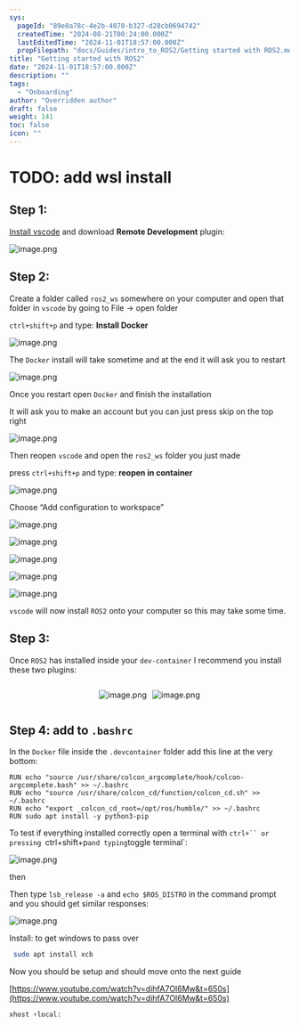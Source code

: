 ```yaml
---
sys:
  pageId: "89e0a78c-4e2b-4070-b327-d28cb0694742"
  createdTime: "2024-08-21T00:24:00.000Z"
  lastEditedTime: "2024-11-01T18:57:00.000Z"
  propFilepath: "docs/Guides/intro_to_ROS2/Getting started with ROS2.md"
title: "Getting started with ROS2"
date: "2024-11-01T18:57:00.000Z"
description: ""
tags:
  - "Onboarding"
author: "Overridden author"
draft: false
weight: 141
toc: false
icon: ""
---
```


# TODO: add wsl install

## Step 1:

[Install vscode](https://code.visualstudio.com/download) and download **Remote Development** plugin:

![image.png](https://prod-files-secure.s3.us-west-2.amazonaws.com/d518164a-d88e-44d1-a4ee-3adb3bd8bce0/efb52993-1881-4a40-b95e-6f020334f022/image.png?X-Amz-Algorithm=AWS4-HMAC-SHA256&X-Amz-Content-Sha256=UNSIGNED-PAYLOAD&X-Amz-Credential=ASIAZI2LB4664SVF2NKL%2F20250204%2Fus-west-2%2Fs3%2Faws4_request&X-Amz-Date=20250204T050803Z&X-Amz-Expires=3600&X-Amz-Security-Token=IQoJb3JpZ2luX2VjEA0aCXVzLXdlc3QtMiJHMEUCIDOBV17usS8L6I6yMkwihMLB%2BYj5%2Bx%2BHPKcIjfRDvmOnAiEA3FZyzM1HVHDRMteHKdYosH7kXPMBvbTtLS%2F1NmeA0moq%2FwMIJhAAGgw2Mzc0MjMxODM4MDUiDBP8HE%2B34wGcF6c7circA8opSjTWb2D%2BQhEO0%2BnPz4EtYlW6VzpzxBb0uL%2FDXRaiMBnYtfeMoUrVU5p5XfPA0%2BZXr7ffHMAauUDWZlc2IgplreZUZdMjodBFyXK6BPMWcXNVbrRNMxtxLT5dsn96aGH%2BElnaGYJ3FX78Ek9iOKhpsQpaZBq6yo1XcuqIb%2FpSn%2Bd1BbWc8UAC0N8MQ0aDaK4HhLU5VTqVwhOpinwBMpZNnHIiH3J6mPB06cQH5v0GI1zq2iZS3NsXfAhVY6dY%2F9IKy33USe7VoRz9u3yvMWWd6Zx6Ps5DMyEVXQMFy%2BhalWpxzJ16exjh7AiPFI3IOI8YE%2Bs8aL5f%2BnRdqV%2F8ybNhp73DI8g%2BMusqgGXjPuJAh0rIHEHKX%2FKlOGO3wdK7IjYqhVhojdDNthiQ47ZOpj1li9KgU4Wad7B2tBxTkl4JInh1pqm5gTJOogaDzOPD3%2FD4vF8HZ%2FMDNug84Vt6E%2BKn8I102OR%2FkKgeqhJgbCCeFUk4Vlq6lDT8j41%2F482Dlr87voi2j3UyM2St5tJ%2B7Rbj0wzZvARKtz8gnh%2FsyrTyDgHExQw2ks2uBKxsKs%2BNxetx1ls3%2FXej9Nc1QAy86f0COK7u6996E6mgER%2FUbfcKyioLWi3zw2HYz%2BGiMLrAhr0GOqUBvCrTDZFS2CBxRe%2BijB5yLSy3o3iIEZxH46ScBLxNoVSRCG8vglFB2DUYuQLlYnms42Eb%2FJFRg1sF%2FCwZCSEUUWIm1L2GnRGPNNnyVI1%2F8zfW3YxJlCfgLxXAxHuu3KkkKFfu3hRwUi8cmVmpMLio589xk1b%2BuwzZSGpH9n%2FiadMITWj25B6UykPStt0hrOfv6HC33sESwt57EZ5brTxWQyEJDURS&X-Amz-Signature=ca72d45756300085f2bd8330dfd45545cf473630677fde422bd82147abaae018&X-Amz-SignedHeaders=host&x-id=GetObject)

## Step 2:

Create a folder called `ros2_ws` somewhere on your computer and open that folder in `vscode` by going to File → open folder 

`ctrl+shift+p` and type: **Install Docker**

![image.png](https://prod-files-secure.s3.us-west-2.amazonaws.com/d518164a-d88e-44d1-a4ee-3adb3bd8bce0/2269dc0e-1cd5-47ff-bceb-c04ad9b2eab0/image.png?X-Amz-Algorithm=AWS4-HMAC-SHA256&X-Amz-Content-Sha256=UNSIGNED-PAYLOAD&X-Amz-Credential=ASIAZI2LB4664SVF2NKL%2F20250204%2Fus-west-2%2Fs3%2Faws4_request&X-Amz-Date=20250204T050803Z&X-Amz-Expires=3600&X-Amz-Security-Token=IQoJb3JpZ2luX2VjEA0aCXVzLXdlc3QtMiJHMEUCIDOBV17usS8L6I6yMkwihMLB%2BYj5%2Bx%2BHPKcIjfRDvmOnAiEA3FZyzM1HVHDRMteHKdYosH7kXPMBvbTtLS%2F1NmeA0moq%2FwMIJhAAGgw2Mzc0MjMxODM4MDUiDBP8HE%2B34wGcF6c7circA8opSjTWb2D%2BQhEO0%2BnPz4EtYlW6VzpzxBb0uL%2FDXRaiMBnYtfeMoUrVU5p5XfPA0%2BZXr7ffHMAauUDWZlc2IgplreZUZdMjodBFyXK6BPMWcXNVbrRNMxtxLT5dsn96aGH%2BElnaGYJ3FX78Ek9iOKhpsQpaZBq6yo1XcuqIb%2FpSn%2Bd1BbWc8UAC0N8MQ0aDaK4HhLU5VTqVwhOpinwBMpZNnHIiH3J6mPB06cQH5v0GI1zq2iZS3NsXfAhVY6dY%2F9IKy33USe7VoRz9u3yvMWWd6Zx6Ps5DMyEVXQMFy%2BhalWpxzJ16exjh7AiPFI3IOI8YE%2Bs8aL5f%2BnRdqV%2F8ybNhp73DI8g%2BMusqgGXjPuJAh0rIHEHKX%2FKlOGO3wdK7IjYqhVhojdDNthiQ47ZOpj1li9KgU4Wad7B2tBxTkl4JInh1pqm5gTJOogaDzOPD3%2FD4vF8HZ%2FMDNug84Vt6E%2BKn8I102OR%2FkKgeqhJgbCCeFUk4Vlq6lDT8j41%2F482Dlr87voi2j3UyM2St5tJ%2B7Rbj0wzZvARKtz8gnh%2FsyrTyDgHExQw2ks2uBKxsKs%2BNxetx1ls3%2FXej9Nc1QAy86f0COK7u6996E6mgER%2FUbfcKyioLWi3zw2HYz%2BGiMLrAhr0GOqUBvCrTDZFS2CBxRe%2BijB5yLSy3o3iIEZxH46ScBLxNoVSRCG8vglFB2DUYuQLlYnms42Eb%2FJFRg1sF%2FCwZCSEUUWIm1L2GnRGPNNnyVI1%2F8zfW3YxJlCfgLxXAxHuu3KkkKFfu3hRwUi8cmVmpMLio589xk1b%2BuwzZSGpH9n%2FiadMITWj25B6UykPStt0hrOfv6HC33sESwt57EZ5brTxWQyEJDURS&X-Amz-Signature=9ddf7a0fc4df4e7de1062a32f0dc0bee4aa0892f489a5068329606fdf5e4c98f&X-Amz-SignedHeaders=host&x-id=GetObject)

The `Docker` install will take sometime and at the end it will ask you to restart

![image.png](https://prod-files-secure.s3.us-west-2.amazonaws.com/d518164a-d88e-44d1-a4ee-3adb3bd8bce0/ed233f78-be33-4b1f-b89c-9c346c0e961e/image.png?X-Amz-Algorithm=AWS4-HMAC-SHA256&X-Amz-Content-Sha256=UNSIGNED-PAYLOAD&X-Amz-Credential=ASIAZI2LB4664SVF2NKL%2F20250204%2Fus-west-2%2Fs3%2Faws4_request&X-Amz-Date=20250204T050803Z&X-Amz-Expires=3600&X-Amz-Security-Token=IQoJb3JpZ2luX2VjEA0aCXVzLXdlc3QtMiJHMEUCIDOBV17usS8L6I6yMkwihMLB%2BYj5%2Bx%2BHPKcIjfRDvmOnAiEA3FZyzM1HVHDRMteHKdYosH7kXPMBvbTtLS%2F1NmeA0moq%2FwMIJhAAGgw2Mzc0MjMxODM4MDUiDBP8HE%2B34wGcF6c7circA8opSjTWb2D%2BQhEO0%2BnPz4EtYlW6VzpzxBb0uL%2FDXRaiMBnYtfeMoUrVU5p5XfPA0%2BZXr7ffHMAauUDWZlc2IgplreZUZdMjodBFyXK6BPMWcXNVbrRNMxtxLT5dsn96aGH%2BElnaGYJ3FX78Ek9iOKhpsQpaZBq6yo1XcuqIb%2FpSn%2Bd1BbWc8UAC0N8MQ0aDaK4HhLU5VTqVwhOpinwBMpZNnHIiH3J6mPB06cQH5v0GI1zq2iZS3NsXfAhVY6dY%2F9IKy33USe7VoRz9u3yvMWWd6Zx6Ps5DMyEVXQMFy%2BhalWpxzJ16exjh7AiPFI3IOI8YE%2Bs8aL5f%2BnRdqV%2F8ybNhp73DI8g%2BMusqgGXjPuJAh0rIHEHKX%2FKlOGO3wdK7IjYqhVhojdDNthiQ47ZOpj1li9KgU4Wad7B2tBxTkl4JInh1pqm5gTJOogaDzOPD3%2FD4vF8HZ%2FMDNug84Vt6E%2BKn8I102OR%2FkKgeqhJgbCCeFUk4Vlq6lDT8j41%2F482Dlr87voi2j3UyM2St5tJ%2B7Rbj0wzZvARKtz8gnh%2FsyrTyDgHExQw2ks2uBKxsKs%2BNxetx1ls3%2FXej9Nc1QAy86f0COK7u6996E6mgER%2FUbfcKyioLWi3zw2HYz%2BGiMLrAhr0GOqUBvCrTDZFS2CBxRe%2BijB5yLSy3o3iIEZxH46ScBLxNoVSRCG8vglFB2DUYuQLlYnms42Eb%2FJFRg1sF%2FCwZCSEUUWIm1L2GnRGPNNnyVI1%2F8zfW3YxJlCfgLxXAxHuu3KkkKFfu3hRwUi8cmVmpMLio589xk1b%2BuwzZSGpH9n%2FiadMITWj25B6UykPStt0hrOfv6HC33sESwt57EZ5brTxWQyEJDURS&X-Amz-Signature=ebd4ceabfe3ace6e87b62ae28661903c398cb3c4757c8dcb3e5326c4cff53c00&X-Amz-SignedHeaders=host&x-id=GetObject)

Once you restart open `Docker` and finish the installation

It will ask you to make an account but you can just press skip on the top right

![image.png](https://prod-files-secure.s3.us-west-2.amazonaws.com/d518164a-d88e-44d1-a4ee-3adb3bd8bce0/21010ad9-1659-4fd9-9f59-9932a09b2a3d/image.png?X-Amz-Algorithm=AWS4-HMAC-SHA256&X-Amz-Content-Sha256=UNSIGNED-PAYLOAD&X-Amz-Credential=ASIAZI2LB4664SVF2NKL%2F20250204%2Fus-west-2%2Fs3%2Faws4_request&X-Amz-Date=20250204T050803Z&X-Amz-Expires=3600&X-Amz-Security-Token=IQoJb3JpZ2luX2VjEA0aCXVzLXdlc3QtMiJHMEUCIDOBV17usS8L6I6yMkwihMLB%2BYj5%2Bx%2BHPKcIjfRDvmOnAiEA3FZyzM1HVHDRMteHKdYosH7kXPMBvbTtLS%2F1NmeA0moq%2FwMIJhAAGgw2Mzc0MjMxODM4MDUiDBP8HE%2B34wGcF6c7circA8opSjTWb2D%2BQhEO0%2BnPz4EtYlW6VzpzxBb0uL%2FDXRaiMBnYtfeMoUrVU5p5XfPA0%2BZXr7ffHMAauUDWZlc2IgplreZUZdMjodBFyXK6BPMWcXNVbrRNMxtxLT5dsn96aGH%2BElnaGYJ3FX78Ek9iOKhpsQpaZBq6yo1XcuqIb%2FpSn%2Bd1BbWc8UAC0N8MQ0aDaK4HhLU5VTqVwhOpinwBMpZNnHIiH3J6mPB06cQH5v0GI1zq2iZS3NsXfAhVY6dY%2F9IKy33USe7VoRz9u3yvMWWd6Zx6Ps5DMyEVXQMFy%2BhalWpxzJ16exjh7AiPFI3IOI8YE%2Bs8aL5f%2BnRdqV%2F8ybNhp73DI8g%2BMusqgGXjPuJAh0rIHEHKX%2FKlOGO3wdK7IjYqhVhojdDNthiQ47ZOpj1li9KgU4Wad7B2tBxTkl4JInh1pqm5gTJOogaDzOPD3%2FD4vF8HZ%2FMDNug84Vt6E%2BKn8I102OR%2FkKgeqhJgbCCeFUk4Vlq6lDT8j41%2F482Dlr87voi2j3UyM2St5tJ%2B7Rbj0wzZvARKtz8gnh%2FsyrTyDgHExQw2ks2uBKxsKs%2BNxetx1ls3%2FXej9Nc1QAy86f0COK7u6996E6mgER%2FUbfcKyioLWi3zw2HYz%2BGiMLrAhr0GOqUBvCrTDZFS2CBxRe%2BijB5yLSy3o3iIEZxH46ScBLxNoVSRCG8vglFB2DUYuQLlYnms42Eb%2FJFRg1sF%2FCwZCSEUUWIm1L2GnRGPNNnyVI1%2F8zfW3YxJlCfgLxXAxHuu3KkkKFfu3hRwUi8cmVmpMLio589xk1b%2BuwzZSGpH9n%2FiadMITWj25B6UykPStt0hrOfv6HC33sESwt57EZ5brTxWQyEJDURS&X-Amz-Signature=4846b6a1dcd990d0c49cbee899999726a0ad1a790926c2d949cc9b3a1a031ce8&X-Amz-SignedHeaders=host&x-id=GetObject)

Then reopen `vscode` and open the `ros2_ws` folder you just made

press `ctrl+shift+p` and type: **reopen in container**

![image.png](https://prod-files-secure.s3.us-west-2.amazonaws.com/d518164a-d88e-44d1-a4ee-3adb3bd8bce0/4e93b8c2-41ad-488c-8095-c74205196118/image.png?X-Amz-Algorithm=AWS4-HMAC-SHA256&X-Amz-Content-Sha256=UNSIGNED-PAYLOAD&X-Amz-Credential=ASIAZI2LB4664SVF2NKL%2F20250204%2Fus-west-2%2Fs3%2Faws4_request&X-Amz-Date=20250204T050803Z&X-Amz-Expires=3600&X-Amz-Security-Token=IQoJb3JpZ2luX2VjEA0aCXVzLXdlc3QtMiJHMEUCIDOBV17usS8L6I6yMkwihMLB%2BYj5%2Bx%2BHPKcIjfRDvmOnAiEA3FZyzM1HVHDRMteHKdYosH7kXPMBvbTtLS%2F1NmeA0moq%2FwMIJhAAGgw2Mzc0MjMxODM4MDUiDBP8HE%2B34wGcF6c7circA8opSjTWb2D%2BQhEO0%2BnPz4EtYlW6VzpzxBb0uL%2FDXRaiMBnYtfeMoUrVU5p5XfPA0%2BZXr7ffHMAauUDWZlc2IgplreZUZdMjodBFyXK6BPMWcXNVbrRNMxtxLT5dsn96aGH%2BElnaGYJ3FX78Ek9iOKhpsQpaZBq6yo1XcuqIb%2FpSn%2Bd1BbWc8UAC0N8MQ0aDaK4HhLU5VTqVwhOpinwBMpZNnHIiH3J6mPB06cQH5v0GI1zq2iZS3NsXfAhVY6dY%2F9IKy33USe7VoRz9u3yvMWWd6Zx6Ps5DMyEVXQMFy%2BhalWpxzJ16exjh7AiPFI3IOI8YE%2Bs8aL5f%2BnRdqV%2F8ybNhp73DI8g%2BMusqgGXjPuJAh0rIHEHKX%2FKlOGO3wdK7IjYqhVhojdDNthiQ47ZOpj1li9KgU4Wad7B2tBxTkl4JInh1pqm5gTJOogaDzOPD3%2FD4vF8HZ%2FMDNug84Vt6E%2BKn8I102OR%2FkKgeqhJgbCCeFUk4Vlq6lDT8j41%2F482Dlr87voi2j3UyM2St5tJ%2B7Rbj0wzZvARKtz8gnh%2FsyrTyDgHExQw2ks2uBKxsKs%2BNxetx1ls3%2FXej9Nc1QAy86f0COK7u6996E6mgER%2FUbfcKyioLWi3zw2HYz%2BGiMLrAhr0GOqUBvCrTDZFS2CBxRe%2BijB5yLSy3o3iIEZxH46ScBLxNoVSRCG8vglFB2DUYuQLlYnms42Eb%2FJFRg1sF%2FCwZCSEUUWIm1L2GnRGPNNnyVI1%2F8zfW3YxJlCfgLxXAxHuu3KkkKFfu3hRwUi8cmVmpMLio589xk1b%2BuwzZSGpH9n%2FiadMITWj25B6UykPStt0hrOfv6HC33sESwt57EZ5brTxWQyEJDURS&X-Amz-Signature=0142c2827ee193c0c51d7419970f145495505d7194dd252ca157e4850dbb5690&X-Amz-SignedHeaders=host&x-id=GetObject)

Choose “Add configuration to workspace”

![image.png](https://prod-files-secure.s3.us-west-2.amazonaws.com/d518164a-d88e-44d1-a4ee-3adb3bd8bce0/9560b282-5060-4989-ba37-97e7b2c22476/image.png?X-Amz-Algorithm=AWS4-HMAC-SHA256&X-Amz-Content-Sha256=UNSIGNED-PAYLOAD&X-Amz-Credential=ASIAZI2LB4664SVF2NKL%2F20250204%2Fus-west-2%2Fs3%2Faws4_request&X-Amz-Date=20250204T050803Z&X-Amz-Expires=3600&X-Amz-Security-Token=IQoJb3JpZ2luX2VjEA0aCXVzLXdlc3QtMiJHMEUCIDOBV17usS8L6I6yMkwihMLB%2BYj5%2Bx%2BHPKcIjfRDvmOnAiEA3FZyzM1HVHDRMteHKdYosH7kXPMBvbTtLS%2F1NmeA0moq%2FwMIJhAAGgw2Mzc0MjMxODM4MDUiDBP8HE%2B34wGcF6c7circA8opSjTWb2D%2BQhEO0%2BnPz4EtYlW6VzpzxBb0uL%2FDXRaiMBnYtfeMoUrVU5p5XfPA0%2BZXr7ffHMAauUDWZlc2IgplreZUZdMjodBFyXK6BPMWcXNVbrRNMxtxLT5dsn96aGH%2BElnaGYJ3FX78Ek9iOKhpsQpaZBq6yo1XcuqIb%2FpSn%2Bd1BbWc8UAC0N8MQ0aDaK4HhLU5VTqVwhOpinwBMpZNnHIiH3J6mPB06cQH5v0GI1zq2iZS3NsXfAhVY6dY%2F9IKy33USe7VoRz9u3yvMWWd6Zx6Ps5DMyEVXQMFy%2BhalWpxzJ16exjh7AiPFI3IOI8YE%2Bs8aL5f%2BnRdqV%2F8ybNhp73DI8g%2BMusqgGXjPuJAh0rIHEHKX%2FKlOGO3wdK7IjYqhVhojdDNthiQ47ZOpj1li9KgU4Wad7B2tBxTkl4JInh1pqm5gTJOogaDzOPD3%2FD4vF8HZ%2FMDNug84Vt6E%2BKn8I102OR%2FkKgeqhJgbCCeFUk4Vlq6lDT8j41%2F482Dlr87voi2j3UyM2St5tJ%2B7Rbj0wzZvARKtz8gnh%2FsyrTyDgHExQw2ks2uBKxsKs%2BNxetx1ls3%2FXej9Nc1QAy86f0COK7u6996E6mgER%2FUbfcKyioLWi3zw2HYz%2BGiMLrAhr0GOqUBvCrTDZFS2CBxRe%2BijB5yLSy3o3iIEZxH46ScBLxNoVSRCG8vglFB2DUYuQLlYnms42Eb%2FJFRg1sF%2FCwZCSEUUWIm1L2GnRGPNNnyVI1%2F8zfW3YxJlCfgLxXAxHuu3KkkKFfu3hRwUi8cmVmpMLio589xk1b%2BuwzZSGpH9n%2FiadMITWj25B6UykPStt0hrOfv6HC33sESwt57EZ5brTxWQyEJDURS&X-Amz-Signature=561451dba465027697fc6ea99d10cebbcd03af086c084cdba41428c50967ffaa&X-Amz-SignedHeaders=host&x-id=GetObject)

![image.png](https://prod-files-secure.s3.us-west-2.amazonaws.com/d518164a-d88e-44d1-a4ee-3adb3bd8bce0/2ee63f81-886b-48e8-a553-dc6e5eac99e4/image.png?X-Amz-Algorithm=AWS4-HMAC-SHA256&X-Amz-Content-Sha256=UNSIGNED-PAYLOAD&X-Amz-Credential=ASIAZI2LB4664SVF2NKL%2F20250204%2Fus-west-2%2Fs3%2Faws4_request&X-Amz-Date=20250204T050803Z&X-Amz-Expires=3600&X-Amz-Security-Token=IQoJb3JpZ2luX2VjEA0aCXVzLXdlc3QtMiJHMEUCIDOBV17usS8L6I6yMkwihMLB%2BYj5%2Bx%2BHPKcIjfRDvmOnAiEA3FZyzM1HVHDRMteHKdYosH7kXPMBvbTtLS%2F1NmeA0moq%2FwMIJhAAGgw2Mzc0MjMxODM4MDUiDBP8HE%2B34wGcF6c7circA8opSjTWb2D%2BQhEO0%2BnPz4EtYlW6VzpzxBb0uL%2FDXRaiMBnYtfeMoUrVU5p5XfPA0%2BZXr7ffHMAauUDWZlc2IgplreZUZdMjodBFyXK6BPMWcXNVbrRNMxtxLT5dsn96aGH%2BElnaGYJ3FX78Ek9iOKhpsQpaZBq6yo1XcuqIb%2FpSn%2Bd1BbWc8UAC0N8MQ0aDaK4HhLU5VTqVwhOpinwBMpZNnHIiH3J6mPB06cQH5v0GI1zq2iZS3NsXfAhVY6dY%2F9IKy33USe7VoRz9u3yvMWWd6Zx6Ps5DMyEVXQMFy%2BhalWpxzJ16exjh7AiPFI3IOI8YE%2Bs8aL5f%2BnRdqV%2F8ybNhp73DI8g%2BMusqgGXjPuJAh0rIHEHKX%2FKlOGO3wdK7IjYqhVhojdDNthiQ47ZOpj1li9KgU4Wad7B2tBxTkl4JInh1pqm5gTJOogaDzOPD3%2FD4vF8HZ%2FMDNug84Vt6E%2BKn8I102OR%2FkKgeqhJgbCCeFUk4Vlq6lDT8j41%2F482Dlr87voi2j3UyM2St5tJ%2B7Rbj0wzZvARKtz8gnh%2FsyrTyDgHExQw2ks2uBKxsKs%2BNxetx1ls3%2FXej9Nc1QAy86f0COK7u6996E6mgER%2FUbfcKyioLWi3zw2HYz%2BGiMLrAhr0GOqUBvCrTDZFS2CBxRe%2BijB5yLSy3o3iIEZxH46ScBLxNoVSRCG8vglFB2DUYuQLlYnms42Eb%2FJFRg1sF%2FCwZCSEUUWIm1L2GnRGPNNnyVI1%2F8zfW3YxJlCfgLxXAxHuu3KkkKFfu3hRwUi8cmVmpMLio589xk1b%2BuwzZSGpH9n%2FiadMITWj25B6UykPStt0hrOfv6HC33sESwt57EZ5brTxWQyEJDURS&X-Amz-Signature=097a992ffbd3df7c71d76710875ae415ab905e28a05db922286b1efcdd5b2b17&X-Amz-SignedHeaders=host&x-id=GetObject)

![image.png](https://prod-files-secure.s3.us-west-2.amazonaws.com/d518164a-d88e-44d1-a4ee-3adb3bd8bce0/ae1580b2-b048-407e-aed9-b584224a7a04/image.png?X-Amz-Algorithm=AWS4-HMAC-SHA256&X-Amz-Content-Sha256=UNSIGNED-PAYLOAD&X-Amz-Credential=ASIAZI2LB4664SVF2NKL%2F20250204%2Fus-west-2%2Fs3%2Faws4_request&X-Amz-Date=20250204T050803Z&X-Amz-Expires=3600&X-Amz-Security-Token=IQoJb3JpZ2luX2VjEA0aCXVzLXdlc3QtMiJHMEUCIDOBV17usS8L6I6yMkwihMLB%2BYj5%2Bx%2BHPKcIjfRDvmOnAiEA3FZyzM1HVHDRMteHKdYosH7kXPMBvbTtLS%2F1NmeA0moq%2FwMIJhAAGgw2Mzc0MjMxODM4MDUiDBP8HE%2B34wGcF6c7circA8opSjTWb2D%2BQhEO0%2BnPz4EtYlW6VzpzxBb0uL%2FDXRaiMBnYtfeMoUrVU5p5XfPA0%2BZXr7ffHMAauUDWZlc2IgplreZUZdMjodBFyXK6BPMWcXNVbrRNMxtxLT5dsn96aGH%2BElnaGYJ3FX78Ek9iOKhpsQpaZBq6yo1XcuqIb%2FpSn%2Bd1BbWc8UAC0N8MQ0aDaK4HhLU5VTqVwhOpinwBMpZNnHIiH3J6mPB06cQH5v0GI1zq2iZS3NsXfAhVY6dY%2F9IKy33USe7VoRz9u3yvMWWd6Zx6Ps5DMyEVXQMFy%2BhalWpxzJ16exjh7AiPFI3IOI8YE%2Bs8aL5f%2BnRdqV%2F8ybNhp73DI8g%2BMusqgGXjPuJAh0rIHEHKX%2FKlOGO3wdK7IjYqhVhojdDNthiQ47ZOpj1li9KgU4Wad7B2tBxTkl4JInh1pqm5gTJOogaDzOPD3%2FD4vF8HZ%2FMDNug84Vt6E%2BKn8I102OR%2FkKgeqhJgbCCeFUk4Vlq6lDT8j41%2F482Dlr87voi2j3UyM2St5tJ%2B7Rbj0wzZvARKtz8gnh%2FsyrTyDgHExQw2ks2uBKxsKs%2BNxetx1ls3%2FXej9Nc1QAy86f0COK7u6996E6mgER%2FUbfcKyioLWi3zw2HYz%2BGiMLrAhr0GOqUBvCrTDZFS2CBxRe%2BijB5yLSy3o3iIEZxH46ScBLxNoVSRCG8vglFB2DUYuQLlYnms42Eb%2FJFRg1sF%2FCwZCSEUUWIm1L2GnRGPNNnyVI1%2F8zfW3YxJlCfgLxXAxHuu3KkkKFfu3hRwUi8cmVmpMLio589xk1b%2BuwzZSGpH9n%2FiadMITWj25B6UykPStt0hrOfv6HC33sESwt57EZ5brTxWQyEJDURS&X-Amz-Signature=64fa48799b39ce195fa907d1c849125f575efc776b3be92eae3f3966ec7d59a1&X-Amz-SignedHeaders=host&x-id=GetObject)

![image.png](https://prod-files-secure.s3.us-west-2.amazonaws.com/d518164a-d88e-44d1-a4ee-3adb3bd8bce0/53255b28-f75e-430f-b9e3-c0ac8577e42b/image.png?X-Amz-Algorithm=AWS4-HMAC-SHA256&X-Amz-Content-Sha256=UNSIGNED-PAYLOAD&X-Amz-Credential=ASIAZI2LB4664SVF2NKL%2F20250204%2Fus-west-2%2Fs3%2Faws4_request&X-Amz-Date=20250204T050803Z&X-Amz-Expires=3600&X-Amz-Security-Token=IQoJb3JpZ2luX2VjEA0aCXVzLXdlc3QtMiJHMEUCIDOBV17usS8L6I6yMkwihMLB%2BYj5%2Bx%2BHPKcIjfRDvmOnAiEA3FZyzM1HVHDRMteHKdYosH7kXPMBvbTtLS%2F1NmeA0moq%2FwMIJhAAGgw2Mzc0MjMxODM4MDUiDBP8HE%2B34wGcF6c7circA8opSjTWb2D%2BQhEO0%2BnPz4EtYlW6VzpzxBb0uL%2FDXRaiMBnYtfeMoUrVU5p5XfPA0%2BZXr7ffHMAauUDWZlc2IgplreZUZdMjodBFyXK6BPMWcXNVbrRNMxtxLT5dsn96aGH%2BElnaGYJ3FX78Ek9iOKhpsQpaZBq6yo1XcuqIb%2FpSn%2Bd1BbWc8UAC0N8MQ0aDaK4HhLU5VTqVwhOpinwBMpZNnHIiH3J6mPB06cQH5v0GI1zq2iZS3NsXfAhVY6dY%2F9IKy33USe7VoRz9u3yvMWWd6Zx6Ps5DMyEVXQMFy%2BhalWpxzJ16exjh7AiPFI3IOI8YE%2Bs8aL5f%2BnRdqV%2F8ybNhp73DI8g%2BMusqgGXjPuJAh0rIHEHKX%2FKlOGO3wdK7IjYqhVhojdDNthiQ47ZOpj1li9KgU4Wad7B2tBxTkl4JInh1pqm5gTJOogaDzOPD3%2FD4vF8HZ%2FMDNug84Vt6E%2BKn8I102OR%2FkKgeqhJgbCCeFUk4Vlq6lDT8j41%2F482Dlr87voi2j3UyM2St5tJ%2B7Rbj0wzZvARKtz8gnh%2FsyrTyDgHExQw2ks2uBKxsKs%2BNxetx1ls3%2FXej9Nc1QAy86f0COK7u6996E6mgER%2FUbfcKyioLWi3zw2HYz%2BGiMLrAhr0GOqUBvCrTDZFS2CBxRe%2BijB5yLSy3o3iIEZxH46ScBLxNoVSRCG8vglFB2DUYuQLlYnms42Eb%2FJFRg1sF%2FCwZCSEUUWIm1L2GnRGPNNnyVI1%2F8zfW3YxJlCfgLxXAxHuu3KkkKFfu3hRwUi8cmVmpMLio589xk1b%2BuwzZSGpH9n%2FiadMITWj25B6UykPStt0hrOfv6HC33sESwt57EZ5brTxWQyEJDURS&X-Amz-Signature=5a8cdf0e3edcb149bb29d4bf39504ff743702d500f35115b5775146022cf82a0&X-Amz-SignedHeaders=host&x-id=GetObject)

![image.png](https://prod-files-secure.s3.us-west-2.amazonaws.com/d518164a-d88e-44d1-a4ee-3adb3bd8bce0/7c562767-5af9-4ffb-97d1-327bcdf4ee00/image.png?X-Amz-Algorithm=AWS4-HMAC-SHA256&X-Amz-Content-Sha256=UNSIGNED-PAYLOAD&X-Amz-Credential=ASIAZI2LB4664SVF2NKL%2F20250204%2Fus-west-2%2Fs3%2Faws4_request&X-Amz-Date=20250204T050803Z&X-Amz-Expires=3600&X-Amz-Security-Token=IQoJb3JpZ2luX2VjEA0aCXVzLXdlc3QtMiJHMEUCIDOBV17usS8L6I6yMkwihMLB%2BYj5%2Bx%2BHPKcIjfRDvmOnAiEA3FZyzM1HVHDRMteHKdYosH7kXPMBvbTtLS%2F1NmeA0moq%2FwMIJhAAGgw2Mzc0MjMxODM4MDUiDBP8HE%2B34wGcF6c7circA8opSjTWb2D%2BQhEO0%2BnPz4EtYlW6VzpzxBb0uL%2FDXRaiMBnYtfeMoUrVU5p5XfPA0%2BZXr7ffHMAauUDWZlc2IgplreZUZdMjodBFyXK6BPMWcXNVbrRNMxtxLT5dsn96aGH%2BElnaGYJ3FX78Ek9iOKhpsQpaZBq6yo1XcuqIb%2FpSn%2Bd1BbWc8UAC0N8MQ0aDaK4HhLU5VTqVwhOpinwBMpZNnHIiH3J6mPB06cQH5v0GI1zq2iZS3NsXfAhVY6dY%2F9IKy33USe7VoRz9u3yvMWWd6Zx6Ps5DMyEVXQMFy%2BhalWpxzJ16exjh7AiPFI3IOI8YE%2Bs8aL5f%2BnRdqV%2F8ybNhp73DI8g%2BMusqgGXjPuJAh0rIHEHKX%2FKlOGO3wdK7IjYqhVhojdDNthiQ47ZOpj1li9KgU4Wad7B2tBxTkl4JInh1pqm5gTJOogaDzOPD3%2FD4vF8HZ%2FMDNug84Vt6E%2BKn8I102OR%2FkKgeqhJgbCCeFUk4Vlq6lDT8j41%2F482Dlr87voi2j3UyM2St5tJ%2B7Rbj0wzZvARKtz8gnh%2FsyrTyDgHExQw2ks2uBKxsKs%2BNxetx1ls3%2FXej9Nc1QAy86f0COK7u6996E6mgER%2FUbfcKyioLWi3zw2HYz%2BGiMLrAhr0GOqUBvCrTDZFS2CBxRe%2BijB5yLSy3o3iIEZxH46ScBLxNoVSRCG8vglFB2DUYuQLlYnms42Eb%2FJFRg1sF%2FCwZCSEUUWIm1L2GnRGPNNnyVI1%2F8zfW3YxJlCfgLxXAxHuu3KkkKFfu3hRwUi8cmVmpMLio589xk1b%2BuwzZSGpH9n%2FiadMITWj25B6UykPStt0hrOfv6HC33sESwt57EZ5brTxWQyEJDURS&X-Amz-Signature=8552d5cdcce1b2b847d0591de800cf6300fb8ebbc4ece5975f7b41e0b10c513f&X-Amz-SignedHeaders=host&x-id=GetObject)

`vscode` will now install `ROS2` onto your computer so this may take some time.

## Step 3:

Once `ROS2` has installed inside your `dev-container` I recommend you install these two plugins:

<div style="display: flex;flex-direction: row; column-gap:10px; max-width: 630px;justify-content: center;">
<div>

![image.png](https://prod-files-secure.s3.us-west-2.amazonaws.com/d518164a-d88e-44d1-a4ee-3adb3bd8bce0/3fc3d550-5a54-4ba1-ba6b-faa01cdb7369/image.png?X-Amz-Algorithm=AWS4-HMAC-SHA256&X-Amz-Content-Sha256=UNSIGNED-PAYLOAD&X-Amz-Credential=ASIAZI2LB466U7FR5VVI%2F20250204%2Fus-west-2%2Fs3%2Faws4_request&X-Amz-Date=20250204T050805Z&X-Amz-Expires=3600&X-Amz-Security-Token=IQoJb3JpZ2luX2VjEAwaCXVzLXdlc3QtMiJHMEUCIQC0ArjmR0y9QI%2Bu%2B%2Fn6DV5MN6dZoijRw8a6urQ0%2BZzOgwIgQf9St0g1nO2D2APvYMOvlZShjlrXUloJCkcBy8zi2jIq%2FwMIJRAAGgw2Mzc0MjMxODM4MDUiDAmvyUartqZUruEhYSrcA4v5H2Qbv587mlnlTqiMjIEIZIuucUIPVlK61VbZY8hGiPyqfULHqNMih2%2FYbZ6u92rrZhqmThXCoeeUvYlNp3EqMHMnXCi6N2fstq1KdcSnmKmjLQFNQXfD0Ys32eosOBdqPHgZULwB5u6vDBkBmV%2FgdQw4iQIrqeeaSEODp3vgjp4c4w3ACnxwLhgr0IyJHF95IjsYDjXbPCB2WYAC01%2BbQao9ntLHXJGwWUW67Dluy1zCMkHrkA8F7i27H3YDBIZylsKGqX301WTsIQUHUy9odeJExs1AuzLovEgBcIvKrLrxgGtsqRNmt0X407hoOvSeNjUNBWrOLGjYdCKdH%2FRMNkhIOblQ4PD1unWQaI3i3MFxRpypzgzfmSqKCnOpC%2F0zt46F7n0PUlZiGDtOe9c%2FS3wTCL8XRdoQNT7FNPtqYR5TA7bFA8dl6JUaW7Sm7VL%2FM1ZiEzjHy3pw%2B8J4ZIdYXwevMEJ8S3oWk6RHX8dws4IkY0EH3%2FxpFkZGGUpJxooEy1rFu3M8yPTJvcF6eR6zZNI46zfpVsbfrKqjy%2BS7b098cCGvj%2FuoT2IMn%2Bc8kZobfgDFpWKOKb28Lf%2Fyq2ccwjRqHEQbjfrlsvQMyn9b6wYQIVbZL3Qu6Hv6MLmjhr0GOqUBOxG4KFIsCDhrjU9FaoOi1iaFro7FDGm89aWwGvHDKaJ6%2FjUOwfFc1K0eKVJstFYuWndBMlmfK%2BFZWFk9mEi0wR6fZNPwrFWaz2d1uq3qscucA1Nf82jGOfVaDOFf4MxNhdSAk6h3hjQz5ZpGiiU7xG7j1tPHN2SLBU6WIzk0MGDaKzrmrTsholPrFbJM21ZqxARFuQQt0QTnT4C3Gxd7aNvwP%2FWM&X-Amz-Signature=feecf2f3eb9587100976264a556b99626aac6f2f05019dd41aab52e281dc70d4&X-Amz-SignedHeaders=host&x-id=GetObject)

</div>
<div>

![image.png](https://prod-files-secure.s3.us-west-2.amazonaws.com/d518164a-d88e-44d1-a4ee-3adb3bd8bce0/d994cc66-13c2-4093-a5a3-f84cf4601a82/image.png?X-Amz-Algorithm=AWS4-HMAC-SHA256&X-Amz-Content-Sha256=UNSIGNED-PAYLOAD&X-Amz-Credential=ASIAZI2LB466UC5Q33YJ%2F20250204%2Fus-west-2%2Fs3%2Faws4_request&X-Amz-Date=20250204T050806Z&X-Amz-Expires=3600&X-Amz-Security-Token=IQoJb3JpZ2luX2VjEA0aCXVzLXdlc3QtMiJHMEUCIQC%2FXOxhLMpm0xpoDkNRcGtqk%2F3WlXQVb9ghqhl6EjuwdQIgY83R92JzErLzOZCwTvjcl29LwHIyN6EWU1i6Fpo0%2FBwq%2FwMIJhAAGgw2Mzc0MjMxODM4MDUiDDfHK2FtwfrIm5fUlircA8uMqso%2FJ8HkQnOumk0xfmU%2F0eO%2BAXVF625htGUFsDCBFxFwst2gOVyd76fte7GHgvyZLTskj1B1VhM9GW4BzQ4dIsFZHAvdpAX6maOAphfmEI7AEVmpoq5wscvzWd%2FZm1hWS5H10WZ5JylNHkhbRvIYUBtaz1rL6LEKTmk2FK13h3Cf9Bs%2B%2BGU%2BklPiaHGJciOb6%2BEJLPYZ%2FxSr%2Frg69EW4g21n2%2BTwBwwVpekYTRQVcJfp5rUma8FPjyqzqKgQudmQFBbc%2BLPBm%2BotFvfRgordFZfrwkYkLjL1WnYyLzx%2BRiJ67bFR1OS0UXzvp%2FyVLTBJPKwMTHi2am8nk1dOkMWFJf3biL5L6fGcrUzGo9lZpJEvQ93xWQidSzm%2B9RzixviySTTNPEjp99yg3Bu%2FKazBO1mP4GdYJVgKXi6Rvq2R%2Fktvcr8pFruQXr4RGsBF1nf7%2B4Scz8Bg5m9OM0u0wnGILfqemOY0QZ7pUXEAtl0ohqnKmdvsM6XvRIEg6%2B537ouciROgRyY4KZhCvmcXvOia7A9T2wULpDbWdumiftUh6%2B%2BtSliEqcgmJNjdGWkn4ra5Jho6THz7V3W%2B7boILR9p31knEn%2F3OapH5iTJjZfkf6HlDzhYJ0Kai4KDMNC%2Fhr0GOqUBXGL3jrw5tbPTBGbGDUEOFrz2d4CLuabi3Kl3MksQaD%2Bbm%2F3m9aehcuCrauCo1mYWsx6KCxCQlYqjZi2fBiZ2BB1UFh7EZ%2FfW6Lkan5mI9WnahWOBc13yCBCbDkFeiDra%2BOFRPIGDrfSyt8REWaBtAsoAsyvGfsEweRgS4RhVQw1AsAnGHrFhRAB2lY7ULYBWiy1AlI%2FgX2CrseRvx13k5Rg8RXNJ&X-Amz-Signature=4b7e0f4957b6c05615fa8f2a6fb946a66be54b908b40a68fb30895bb34380cfb&X-Amz-SignedHeaders=host&x-id=GetObject)

</div>
</div>

## Step 4: add to `.bashrc`

In the `Docker` file inside the `.devcontainer` folder add this line at the very bottom: 

```docker
RUN echo "source /usr/share/colcon_argcomplete/hook/colcon-argcomplete.bash" >> ~/.bashrc
RUN echo "source /usr/share/colcon_cd/function/colcon_cd.sh" >> ~/.bashrc
RUN echo "export _colcon_cd_root=/opt/ros/humble/" >> ~/.bashrc
RUN sudo apt install -y python3-pip 
```

To test if everything installed correctly open a terminal with `ctrl+`` or pressing `ctrl+shift+p` and typing `toggle terminal`:

![image.png](https://prod-files-secure.s3.us-west-2.amazonaws.com/d518164a-d88e-44d1-a4ee-3adb3bd8bce0/6a4943d8-b04e-4c02-9a58-775f3384d1a5/image.png?X-Amz-Algorithm=AWS4-HMAC-SHA256&X-Amz-Content-Sha256=UNSIGNED-PAYLOAD&X-Amz-Credential=ASIAZI2LB4664SVF2NKL%2F20250204%2Fus-west-2%2Fs3%2Faws4_request&X-Amz-Date=20250204T050803Z&X-Amz-Expires=3600&X-Amz-Security-Token=IQoJb3JpZ2luX2VjEA0aCXVzLXdlc3QtMiJHMEUCIDOBV17usS8L6I6yMkwihMLB%2BYj5%2Bx%2BHPKcIjfRDvmOnAiEA3FZyzM1HVHDRMteHKdYosH7kXPMBvbTtLS%2F1NmeA0moq%2FwMIJhAAGgw2Mzc0MjMxODM4MDUiDBP8HE%2B34wGcF6c7circA8opSjTWb2D%2BQhEO0%2BnPz4EtYlW6VzpzxBb0uL%2FDXRaiMBnYtfeMoUrVU5p5XfPA0%2BZXr7ffHMAauUDWZlc2IgplreZUZdMjodBFyXK6BPMWcXNVbrRNMxtxLT5dsn96aGH%2BElnaGYJ3FX78Ek9iOKhpsQpaZBq6yo1XcuqIb%2FpSn%2Bd1BbWc8UAC0N8MQ0aDaK4HhLU5VTqVwhOpinwBMpZNnHIiH3J6mPB06cQH5v0GI1zq2iZS3NsXfAhVY6dY%2F9IKy33USe7VoRz9u3yvMWWd6Zx6Ps5DMyEVXQMFy%2BhalWpxzJ16exjh7AiPFI3IOI8YE%2Bs8aL5f%2BnRdqV%2F8ybNhp73DI8g%2BMusqgGXjPuJAh0rIHEHKX%2FKlOGO3wdK7IjYqhVhojdDNthiQ47ZOpj1li9KgU4Wad7B2tBxTkl4JInh1pqm5gTJOogaDzOPD3%2FD4vF8HZ%2FMDNug84Vt6E%2BKn8I102OR%2FkKgeqhJgbCCeFUk4Vlq6lDT8j41%2F482Dlr87voi2j3UyM2St5tJ%2B7Rbj0wzZvARKtz8gnh%2FsyrTyDgHExQw2ks2uBKxsKs%2BNxetx1ls3%2FXej9Nc1QAy86f0COK7u6996E6mgER%2FUbfcKyioLWi3zw2HYz%2BGiMLrAhr0GOqUBvCrTDZFS2CBxRe%2BijB5yLSy3o3iIEZxH46ScBLxNoVSRCG8vglFB2DUYuQLlYnms42Eb%2FJFRg1sF%2FCwZCSEUUWIm1L2GnRGPNNnyVI1%2F8zfW3YxJlCfgLxXAxHuu3KkkKFfu3hRwUi8cmVmpMLio589xk1b%2BuwzZSGpH9n%2FiadMITWj25B6UykPStt0hrOfv6HC33sESwt57EZ5brTxWQyEJDURS&X-Amz-Signature=fb85b22e585da30d2cc7c5c2840b2f85faf27efeb5dc7aa210cecdb041c50b35&X-Amz-SignedHeaders=host&x-id=GetObject)

then 

Then type `lsb_release -a` and `echo $ROS_DISTRO` in the command prompt and you should get similar responses:

![image.png](https://prod-files-secure.s3.us-west-2.amazonaws.com/d518164a-d88e-44d1-a4ee-3adb3bd8bce0/3e635dec-a805-4e85-8b9e-d000e5b71a4e/image.png?X-Amz-Algorithm=AWS4-HMAC-SHA256&X-Amz-Content-Sha256=UNSIGNED-PAYLOAD&X-Amz-Credential=ASIAZI2LB4664SVF2NKL%2F20250204%2Fus-west-2%2Fs3%2Faws4_request&X-Amz-Date=20250204T050803Z&X-Amz-Expires=3600&X-Amz-Security-Token=IQoJb3JpZ2luX2VjEA0aCXVzLXdlc3QtMiJHMEUCIDOBV17usS8L6I6yMkwihMLB%2BYj5%2Bx%2BHPKcIjfRDvmOnAiEA3FZyzM1HVHDRMteHKdYosH7kXPMBvbTtLS%2F1NmeA0moq%2FwMIJhAAGgw2Mzc0MjMxODM4MDUiDBP8HE%2B34wGcF6c7circA8opSjTWb2D%2BQhEO0%2BnPz4EtYlW6VzpzxBb0uL%2FDXRaiMBnYtfeMoUrVU5p5XfPA0%2BZXr7ffHMAauUDWZlc2IgplreZUZdMjodBFyXK6BPMWcXNVbrRNMxtxLT5dsn96aGH%2BElnaGYJ3FX78Ek9iOKhpsQpaZBq6yo1XcuqIb%2FpSn%2Bd1BbWc8UAC0N8MQ0aDaK4HhLU5VTqVwhOpinwBMpZNnHIiH3J6mPB06cQH5v0GI1zq2iZS3NsXfAhVY6dY%2F9IKy33USe7VoRz9u3yvMWWd6Zx6Ps5DMyEVXQMFy%2BhalWpxzJ16exjh7AiPFI3IOI8YE%2Bs8aL5f%2BnRdqV%2F8ybNhp73DI8g%2BMusqgGXjPuJAh0rIHEHKX%2FKlOGO3wdK7IjYqhVhojdDNthiQ47ZOpj1li9KgU4Wad7B2tBxTkl4JInh1pqm5gTJOogaDzOPD3%2FD4vF8HZ%2FMDNug84Vt6E%2BKn8I102OR%2FkKgeqhJgbCCeFUk4Vlq6lDT8j41%2F482Dlr87voi2j3UyM2St5tJ%2B7Rbj0wzZvARKtz8gnh%2FsyrTyDgHExQw2ks2uBKxsKs%2BNxetx1ls3%2FXej9Nc1QAy86f0COK7u6996E6mgER%2FUbfcKyioLWi3zw2HYz%2BGiMLrAhr0GOqUBvCrTDZFS2CBxRe%2BijB5yLSy3o3iIEZxH46ScBLxNoVSRCG8vglFB2DUYuQLlYnms42Eb%2FJFRg1sF%2FCwZCSEUUWIm1L2GnRGPNNnyVI1%2F8zfW3YxJlCfgLxXAxHuu3KkkKFfu3hRwUi8cmVmpMLio589xk1b%2BuwzZSGpH9n%2FiadMITWj25B6UykPStt0hrOfv6HC33sESwt57EZ5brTxWQyEJDURS&X-Amz-Signature=2f371cd4ea6efa467936800341cfcb4de0cbe3d805b3cef08bf8fc3a7261ee56&X-Amz-SignedHeaders=host&x-id=GetObject)

Install:  to get windows to pass over

```bash
 sudo apt install xcb
```

Now you should be setup and should move onto the next guide 

[https://www.youtube.com/watch?v=dihfA7Ol6Mw&t=650s](https://www.youtube.com/watch?v=dihfA7Ol6Mw&t=650s)

```python
xhost +local:
```
